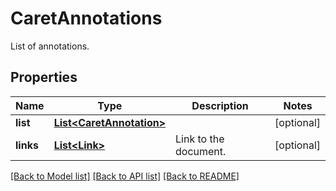 ﻿
# CaretAnnotations
List of annotations.

## Properties
Name | Type | Description | Notes
------------ | ------------- | ------------- | -------------
**list** | [**List&lt;CaretAnnotation&gt;**](CaretAnnotation.md) |  | [optional]
**links** | [**List&lt;Link&gt;**](Link.md) | Link to the document. | [optional]


[[Back to Model list]](../../README.md#documentation-for-models) [[Back to API list]](../../README.md#documentation-for-api-endpoints) [[Back to README]](../../README.md)


